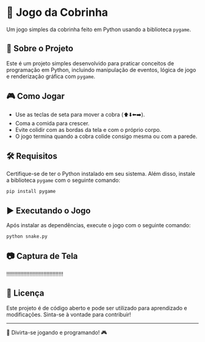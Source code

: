 # 🐍 Jogo da Cobrinha

Um jogo simples da cobrinha feito em Python usando a biblioteca `pygame`.

## 📌 Sobre o Projeto

Este é um projeto simples desenvolvido para praticar conceitos de programação em Python, incluindo manipulação de eventos, lógica de jogo e renderização gráfica com `pygame`.

## 🎮 Como Jogar

- Use as teclas de seta para mover a cobra (⬆️⬇️⬅️➡️).
- Coma a comida para crescer.
- Evite colidir com as bordas da tela e com o próprio corpo.
- O jogo termina quando a cobra colide consigo mesma ou com a parede.

## 🛠 Requisitos

Certifique-se de ter o Python instalado em seu sistema. Além disso, instale a biblioteca `pygame` com o seguinte comando:

```sh
pip install pygame
```

## ▶️ Executando o Jogo

Após instalar as dependências, execute o jogo com o seguinte comando:

```sh
python snake.py
```

## 📷 Captura de Tela

!!!!!!!!!!!!!!!!!!!!!!!!!!!!!!!!!!!!!

## 📜 Licença

Este projeto é de código aberto e pode ser utilizado para aprendizado e modificações. Sinta-se à vontade para contribuir!

---

🚀 Divirta-se jogando e programando! 🎮

